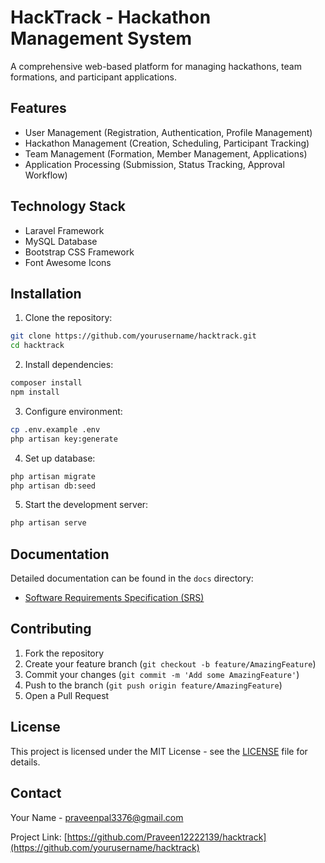 # HackTrack - Hackathon Management System

A comprehensive web-based platform for managing hackathons, team formations, and participant applications.

## Features

- User Management (Registration, Authentication, Profile Management)
- Hackathon Management (Creation, Scheduling, Participant Tracking)
- Team Management (Formation, Member Management, Applications)
- Application Processing (Submission, Status Tracking, Approval Workflow)

## Technology Stack

- Laravel Framework
- MySQL Database
- Bootstrap CSS Framework
- Font Awesome Icons

## Installation

1. Clone the repository:
```bash
git clone https://github.com/yourusername/hacktrack.git
cd hacktrack
```

2. Install dependencies:
```bash
composer install
npm install
```

3. Configure environment:
```bash
cp .env.example .env
php artisan key:generate
```

4. Set up database:
```bash
php artisan migrate
php artisan db:seed
```

5. Start the development server:
```bash
php artisan serve
```

## Documentation

Detailed documentation can be found in the `docs` directory:
- [Software Requirements Specification (SRS)](docs/SRS.md)

## Contributing

1. Fork the repository
2. Create your feature branch (`git checkout -b feature/AmazingFeature`)
3. Commit your changes (`git commit -m 'Add some AmazingFeature'`)
4. Push to the branch (`git push origin feature/AmazingFeature`)
5. Open a Pull Request

## License

This project is licensed under the MIT License - see the [LICENSE](LICENSE) file for details.

## Contact

Your Name - praveenpal3376@gmail.com

Project Link: [https://github.com/Praveen12222139/hacktrack](https://github.com/yourusername/hacktrack)

